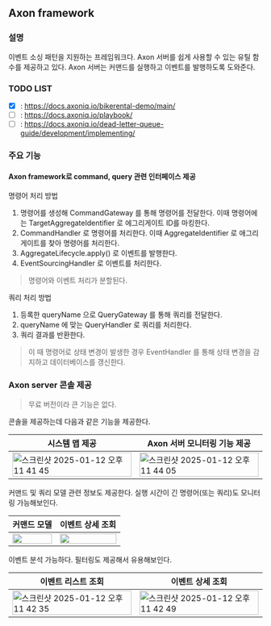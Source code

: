 

## Axon framework

### 설명

이벤트 소싱 패턴을 지원하는 프레임워크다.
Axon 서버를 쉽게 사용할 수 있는 유틸 함수를 제공하고 있다. 
Axon 서버는 커맨드를 실행하고 이벤트를 발행하도록 도와준다.

### TODO LIST

- [X] : https://docs.axoniq.io/bikerental-demo/main/
- [ ] : https://docs.axoniq.io/playbook/
- [ ] : https://docs.axoniq.io/dead-letter-queue-guide/development/implementing/

### 주요 기능

#### Axon framework로 command, query 관련 인터페이스 제공

명령어 처리 방법

1. 명령어를 생성해 CommandGateway 를 통해 명령어를 전달한다. 이때 명령어에는 TargetAggregateIdentifier 로 에그리게이트 ID를 마킹한다.
2. CommandHandler 로 명령어를 처리한다. 이때 AggregateIdentifier 로 애그리게이트를 찾아 명령어를 처리한다.
3. AggregateLifecycle.apply() 로 이벤트를 발행한다.
4. EventSourcingHandler 로 이벤트를 처리한다.

> 명령어와 이벤트 처리가 분할된다.

쿼리 처리 방법

1. 등록한 queryName 으로 QueryGateway 를 통해 쿼리를 전달한다.
2. queryName 에 맞는 QueryHandler 로 쿼리를 처리한다.
3. 쿼리 결과를 반환한다.

> 이 때 명령어로 상태 변경이 발생한 경우 EventHandler 를 통해 상태 변경을 감지하고 데이터베이스를 갱신한다.

### Axon server 콘솔 제공

> 무료 버전이라 큰 기능은 없다.

콘솔을 제공하는데 다음과 같은 기능을 제공한다.

|시스템 맵 제공|Axon 서버 모니터링 기능 제공|
|---|---|
|<img width="100%" alt="스크린샷 2025-01-12 오후 11 41 45" src="https://github.com/user-attachments/assets/261acba7-3915-4251-bc98-821fac0b44b7" />|<img width="100%" alt="스크린샷 2025-01-12 오후 11 44 05" src="https://github.com/user-attachments/assets/1530d2f0-d4cc-42d5-b7fc-cb493599a859" />|

커맨드 및 쿼리 모델 관련 정보도 제공한다. 실행 시간이 긴 명령어(또는 쿼리)도 모니터링 가능해보인다.

|커맨드 모델|이벤트 상세 조회|
|---|---|
|<img width="100%" src="https://github.com/user-attachments/assets/f96561b0-0bbf-402c-be2e-8abb29a2a65e" />|<img width="100%" src="https://github.com/user-attachments/assets/853cdfda-d4cd-4073-bae1-285e5fc518b2" />|

이벤트 분석 가능하다. 필터링도 제공해서 유용해보인다.

|이벤트 리스트 조회|이벤트 상세 조회|
|---|---|
|<img width="100%" alt="스크린샷 2025-01-12 오후 11 42 35" src="https://github.com/user-attachments/assets/d504aa8f-2082-4d44-ba4e-20b5cc3183ef" />|<img width="100%" alt="스크린샷 2025-01-12 오후 11 42 49" src="https://github.com/user-attachments/assets/04a822c0-1213-4ce2-8870-c5a21e13c09e" />|






